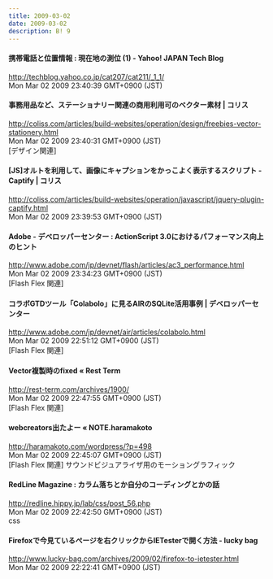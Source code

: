 ```yaml
---
title: 2009-03-02
date: 2009-03-02
description: B! 9
---
```


#### 携帯電話と位置情報 : 現在地の測位 (1) - Yahoo! JAPAN Tech Blog
http://techblog.yahoo.co.jp/cat207/cat211/_1_1/<br>
Mon Mar 02 2009 23:40:39 GMT+0900 (JST)<br>


####   事務用品など、ステーショナリー関連の商用利用可のベクター素材 | コリス
http://coliss.com/articles/build-websites/operation/design/freebies-vector-stationery.html<br>
Mon Mar 02 2009 23:40:31 GMT+0900 (JST)<br>
[デザイン関連]


####   [JS]オルトを利用して、画像にキャプションをかっこよく表示するスクリプト -Captify | コリス
http://coliss.com/articles/build-websites/operation/javascript/jquery-plugin-captify.html<br>
Mon Mar 02 2009 23:39:53 GMT+0900 (JST)<br>


#### Adobe - デベロッパーセンター : ActionScript 3.0におけるパフォーマンス向上のヒント
http://www.adobe.com/jp/devnet/flash/articles/ac3_performance.html<br>
Mon Mar 02 2009 23:34:23 GMT+0900 (JST)<br>
[Flash Flex 関連]


#### コラボGTDツール「Colabolo」に見るAIRのSQLite活用事例 | デベロッパーセンター
http://www.adobe.com/jp/devnet/air/articles/colabolo.html<br>
Mon Mar 02 2009 22:51:12 GMT+0900 (JST)<br>
[Flash Flex 関連]


####       Vector複製時のfixed «       Rest Term    
http://rest-term.com/archives/1900/<br>
Mon Mar 02 2009 22:47:55 GMT+0900 (JST)<br>
[Flash Flex 関連]


#### webcreators出たよー «  NOTE.haramakoto
http://haramakoto.com/wordpress/?p=498<br>
Mon Mar 02 2009 22:45:07 GMT+0900 (JST)<br>
[Flash Flex 関連] サウンドビジュアライザ用のモーショングラフィック


#### RedLine Magazine : カラム落ちとか自分のコーディングとかの話
http://redline.hippy.jp/lab/css/post_56.php<br>
Mon Mar 02 2009 22:42:50 GMT+0900 (JST)<br>
css


#### Firefoxで今見ているページを右クリックからIETesterで開く方法 - lucky bag
http://www.lucky-bag.com/archives/2009/02/firefox-to-ietester.html<br>
Mon Mar 02 2009 22:22:41 GMT+0900 (JST)<br>


